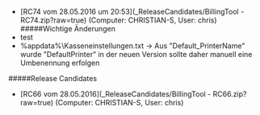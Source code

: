 * [RC74 vom 28.05.2016 um 20:53](_ReleaseCandidates/BillingTool - RC74.zip?raw=true) (Computer: CHRISTIAN-S, User: chris)
#####Wichtige Änderungen
* test
* %appdata%\Kasseneinstellungen.txt -> Aus "Default_PrinterName" wurde "DefaultPrinter" in der neuen Version sollte daher manuell eine Umbenennung erfolgen
[](CHANGELOGEND)


#####Release Candidates
* [RC66 vom 28.05.2016](_ReleaseCandidates/BillingTool - RC66.zip?raw=true) (Computer: CHRISTIAN-S, User: chris)
